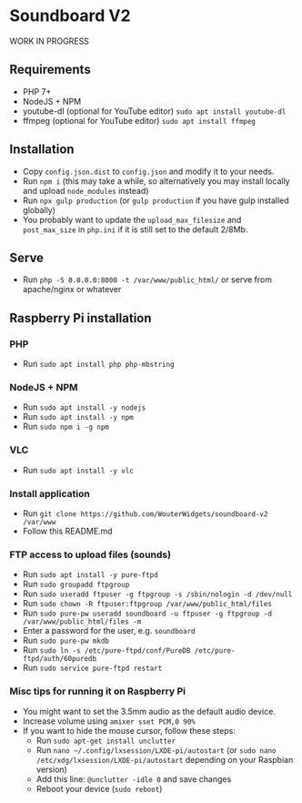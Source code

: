 Soundboard V2
=============
WORK IN PROGRESS

Requirements
------------
- PHP 7+
- NodeJS + NPM
- youtube-dl (optional for YouTube editor) `sudo apt install youtube-dl`
- ffmpeg (optional for YouTube editor) `sudo apt install ffmpeg`

Installation
------------
- Copy `config.json.dist` to `config.json` and modify it to your needs.
- Run `npm i` (this may take a while, so alternatively you may install locally and upload `node_modules` instead)
- Run `npx gulp production` (or `gulp production` if you have gulp installed globally)
- You probably want to update the `upload_max_filesize` and `post_max_size` in `php.ini` if it is still set to the default 2/8Mb.

Serve
-----
- Run `php -S 0.0.0.0:8000 -t /var/www/public_html/` or serve from apache/nginx or whatever

Raspberry Pi installation
-------------------------

### PHP
- Run `sudo apt install php php-mbstring`

### NodeJS + NPM
- Run `sudo apt install -y nodejs`
- Run `sudo apt install -y npm`
- Run `sudo npm i -g npm`

### VLC
- Run `sudo apt install -y vlc`

### Install application
- Run `git clone https://github.com/WouterWidgets/soundboard-v2 /var/www`
- Follow this README.md

### FTP access to upload files (sounds)
- Run `sudo apt install -y pure-ftpd`
- Run `sudo groupadd ftpgroup`
- Run `sudo useradd ftpuser -g ftpgroup -s /sbin/nologin -d /dev/null`
- Run `sudo chown -R ftpuser:ftpgroup /var/www/public_html/files`
- Run `sudo pure-pw useradd soundboard -u ftpuser -g ftpgroup -d /var/www/public_html/files -m`
- Enter a password for the user, e.g. `soundboard`
- Run `sudo pure-pw mkdb`
- Run `sudo ln -s /etc/pure-ftpd/conf/PureDB /etc/pure-ftpd/auth/60puredb`
- Run `sudo service pure-ftpd restart`

### Misc tips for running it on Raspberry Pi
- You might want to set the 3.5mm audio as the default audio device.
- Increase volume using `amixer sset PCM,0 90%`
- If you want to hide the mouse cursor, follow these steps:
    - Run `sudo apt-get install unclutter`
    - Run `nano ~/.config/lxsession/LXDE-pi/autostart` (or `sudo nano /etc/xdg/lxsession/LXDE-pi/autostart` depending on your Raspbian version)
    - Add this line: `@unclutter -idle 0` and save changes
    - Reboot your device (`sudo reboot`)
